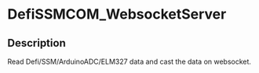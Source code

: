 DefiSSMCOM_WebsocketServer
====

## Description
Read Defi/SSM/ArduinoADC/ELM327 data and cast the data on websocket.

